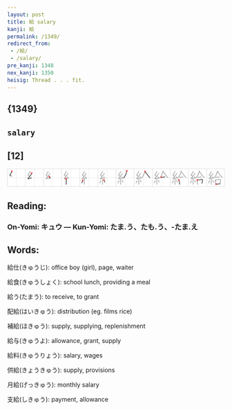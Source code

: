 ```yaml
---
layout: post
title: 給 salary
kanji: 給
permalink: /1349/
redirect_from:
 - /給/
 - /salary/
pre_kanji: 1348
nex_kanji: 1350
heisig: Thread . . . fit.
---
```


## {1349}

## `salary`

## [12]

<div class="stroke"><img src="../images/E7B5A6.png" /></div>

## Reading:

### On-Yomi: キュウ &mdash; Kun-Yomi: たま.う、たも.う、-たま.え

## Words:

給仕(きゅうじ): office boy (girl), page, waiter

給食(きゅうしょく): school lunch, providing a meal

給う(たまう): to receive, to grant

配給(はいきゅう): distribution (eg. films rice)

補給(ほきゅう): supply, supplying, replenishment

給与(きゅうよ): allowance, grant, supply

給料(きゅうりょう): salary, wages

供給(きょうきゅう): supply, provisions

月給(げっきゅう): monthly salary

支給(しきゅう): payment, allowance
